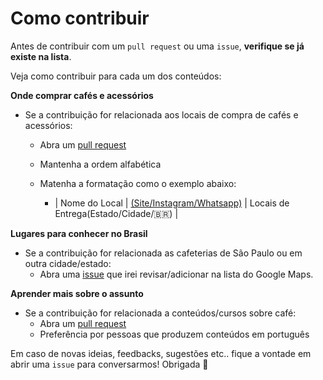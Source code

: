 # Como contribuir

Antes de contribuir com um `pull request` ou uma `issue`, **verifique se já existe na lista**.

Veja como contribuir para cada um dos conteúdos:

**Onde comprar cafés e acessórios**
- Se a contribuição for relacionada aos locais de compra de cafés e acessórios:
    - Abra um [pull request](https://github.com/LetticiaNicoli/awesome-cafezin/pulls)
    - Mantenha a ordem alfabética
    - Matenha a formatação como o exemplo abaixo:

        - | Nome do Local | [(Site/Instagram/Whatsapp)](link) | Locais de Entrega(Estado/Cidade/🇧🇷) |

**Lugares para conhecer no Brasil**
- Se a contribuição for relacionada as cafeterias de São Paulo ou em outra cidade/estado:
    - Abra uma [issue](https://github.com/LetticiaNicoli/awesome-cafezin/issues) que irei revisar/adicionar na lista do Google Maps.

**Aprender mais sobre o assunto**
- Se a contribuição for relacionada a conteúdos/cursos sobre café:
    - Abra um [pull request](https://github.com/LetticiaNicoli/awesome-cafezin/pulls)
    - Preferência por pessoas que produzem conteúdos em português

Em caso de novas ideias, feedbacks, sugestões etc.. fique a vontade em abrir uma `issue` para conversarmos! Obrigada 🤎  
